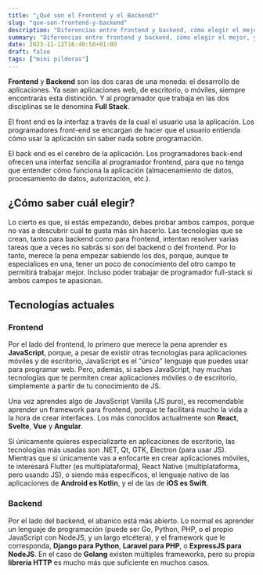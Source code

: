 ```yaml
---
title: "¿Qué son el Frontend y el Backend?"
slug: "que-son-frontend-y-backend"
description: "Diferencias entre frontend y backend, cómo elegir el mejor, y cómo trabajar con ellos."
summary: "Diferencias entre frontend y backend, cómo elegir el mejor, y cómo trabajar con ellos."
date: 2023-11-12T16:40:50+01:00
draft: false
tags: ["mini pildoras"]
---
```


**Frontend** y **Backend** son las dos caras de una moneda: el desarrollo de aplicaciones. Ya sean aplicaciones web, de escritorio, o móviles, siempre encontrarás esta distinción. Y al programador que trabaja en las dos disciplinas se le denomina **Full Stack**.

El front end es la interfaz a través de la cual el usuario usa la aplicación. Los programadores front-end se encargan de hacer que el usuario entienda cómo usar la aplicación sin saber nada sobre programación.

El back end es el cerebro de la aplicación. Los programadores back-end ofrecen una interfaz sencilla al programador frontend, para que no tenga que entender cómo funciona la aplicación (almacenamiento de datos, procesamiento de datos, autorización, etc.).

## ¿Cómo saber cuál elegir?

Lo cierto es que, si estás empezando, debes probar ambos campos, porque no vas a descubrir cuál te gusta más sin hacerlo. Las tecnologías que se crean, tanto para backend como para frontend, intentan resolver varias tareas que a veces no sabrás si son del backend o del frontend. Por lo tanto, merece la pena empezar sabiendo los dos, porque, aunque te especialices en una, tener un poco de conocimiento del otro campo te permitirá trabajar mejor. Incluso poder trabajar de programador full-stack si ambos campos te apasionan.

## Tecnologías actuales

### Frontend

Por el lado del frontend, lo primero que merece la pena aprender es **JavaScript**, porque, a pesar de existir otras tecnologías para aplicaciones móviles y de escritorio, JavaScript es el "único" lenguaje que puedes usar para programar web. Pero, además, si sabes JavaScript, hay muchas tecnologías que te permiten crear aplicaciones móviles o de escritorio, simplemente a partir de tu conocimiento de JS.

Una vez aprendes algo de JavaScript Vanilla (JS puro), es recomendable aprender un framework para frontend, porque te facilitará mucho la vida a la hora de crear interfaces. Los más conocidos actualmente son **React**, **Svelte**, **Vue** y **Angular**.

Si únicamente quieres especializarte en aplicaciones de escritorio, las tecnologías más usadas son .NET, Qt, GTK, Electron (para usar JS). Mientras que si únicamente vas a enfocarte en crear aplicaciones móviles, te interesará Flutter (es multiplataforma), React Native (multiplataforma, pero usando JS), o siendo más específicos, el lenguaje nativo de las aplicaciones de **Android es Kotlin**, y el de las de **iOS es Swift**.

### Backend

Por el lado del backend, el abanico está más abierto. Lo normal es aprender un lenguaje de programación (puede ser Go, Python, PHP, o el propio JavaScript con NodeJS, y un largo etcétera), y el framework que le corresponda, **Django para Python**, **Laravel para PHP**, o **ExpressJS para NodeJS**. En el caso de **Golang** existen múltiples frameworks, pero su propia **librería HTTP** es mucho más que suficiente en muchos casos.
